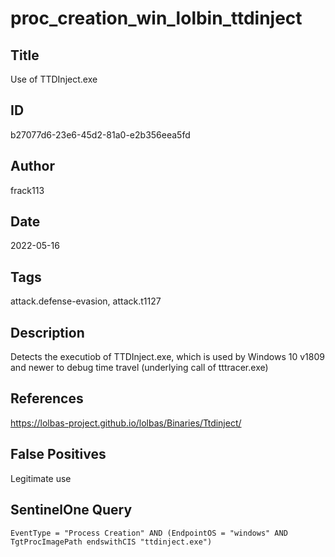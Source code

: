 # proc_creation_win_lolbin_ttdinject

## Title
Use of TTDInject.exe

## ID
b27077d6-23e6-45d2-81a0-e2b356eea5fd

## Author
frack113

## Date
2022-05-16

## Tags
attack.defense-evasion, attack.t1127

## Description
Detects the executiob of TTDInject.exe, which is used by Windows 10 v1809 and newer to debug time travel (underlying call of tttracer.exe)

## References
https://lolbas-project.github.io/lolbas/Binaries/Ttdinject/

## False Positives
Legitimate use

## SentinelOne Query
```
EventType = "Process Creation" AND (EndpointOS = "windows" AND TgtProcImagePath endswithCIS "ttdinject.exe")

```